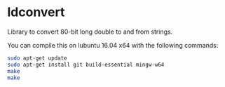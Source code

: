 # ldconvert

Library to convert 80-bit long double to and from strings.

You can compile this on lubuntu 16.04 x64 with the following commands:

```bash
sudo apt-get update
sudo apt-get install git build-essential mingw-w64
make
make
```
